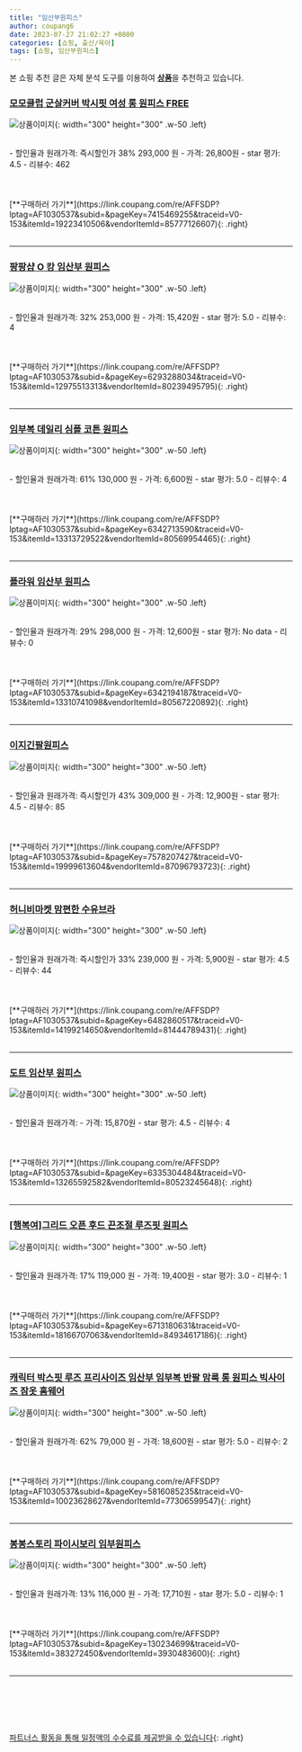 ```yaml
---
title: "임산부원피스"
author: coupang6
date: 2023-07-27 21:02:27 +0800
categories: [쇼핑, 출산/육아]
tags: [쇼핑, 임산부원피스]
---
```


본 쇼핑 추천 글은 자체 분석 도구를 이용하여 [**상품**](https://link.coupang.com/a/bao1ui)을 추천하고 있습니다.

### [모모클럽 군살커버 박시핏 여성 롱 원피스 FREE](https://link.coupang.com/re/AFFSDP?lptag=AF1030537&subid=&pageKey=7415469255&traceid=V0-153&itemId=19223410506&vendorItemId=85777126607)

![상품이미지](https://thumbnail9.coupangcdn.com/thumbnails/remote/230x230ex/image/vendor_inventory/b8fb/d3745c21fefef1cc8a4670a64dc2a0366fead07bd5e27053bba1f7bb9167.jpg){: width="300" height="300" .w-50 .left}


<br>
- 할인율과 원래가격: 즉시할인가 38%  293,000   원
- 가격: 26,800원
- star 평가: 4.5
- 리뷰수: 462
<br>
<br>
<br>
<br>
[**구매하러 가기**](https://link.coupang.com/re/AFFSDP?lptag=AF1030537&subid=&pageKey=7415469255&traceid=V0-153&itemId=19223410506&vendorItemId=85777126607){: .right}
<br>
<br>

---

### [팡팡샵 O 캉 임산부 원피스](https://link.coupang.com/re/AFFSDP?lptag=AF1030537&subid=&pageKey=6293288034&traceid=V0-153&itemId=12975513313&vendorItemId=80239495795)

![상품이미지](https://thumbnail7.coupangcdn.com/thumbnails/remote/230x230ex/image/rs_quotation_api/4cp9cnne/81a80bd76b18436fa24cd48d70109286.jpg){: width="300" height="300" .w-50 .left}


<br>
- 할인율과 원래가격: 32%  253,000   원
- 가격: 15,420원
- star 평가: 5.0
- 리뷰수: 4
<br>
<br>
<br>
<br>
[**구매하러 가기**](https://link.coupang.com/re/AFFSDP?lptag=AF1030537&subid=&pageKey=6293288034&traceid=V0-153&itemId=12975513313&vendorItemId=80239495795){: .right}
<br>
<br>

---

### [임부복 데일리 심플 코튼 원피스](https://link.coupang.com/re/AFFSDP?lptag=AF1030537&subid=&pageKey=6342713590&traceid=V0-153&itemId=13313729522&vendorItemId=80569954465)

![상품이미지](https://thumbnail9.coupangcdn.com/thumbnails/remote/230x230ex/image/rs_quotation_api/cssa2t9m/fdc045907695412d9042b92164bee307.jpg){: width="300" height="300" .w-50 .left}


<br>
- 할인율과 원래가격: 61%  130,000   원
- 가격: 6,600원
- star 평가: 5.0
- 리뷰수: 4
<br>
<br>
<br>
<br>
[**구매하러 가기**](https://link.coupang.com/re/AFFSDP?lptag=AF1030537&subid=&pageKey=6342713590&traceid=V0-153&itemId=13313729522&vendorItemId=80569954465){: .right}
<br>
<br>

---

### [플라워 임산부 원피스](https://link.coupang.com/re/AFFSDP?lptag=AF1030537&subid=&pageKey=6342194187&traceid=V0-153&itemId=13310741098&vendorItemId=80567220892)

![상품이미지](https://thumbnail8.coupangcdn.com/thumbnails/remote/230x230ex/image/retail/images/2022/02/11/12/7/398b45df-401a-4410-9975-8f33aa250c1e.jpg){: width="300" height="300" .w-50 .left}


<br>
- 할인율과 원래가격: 29%  298,000   원
- 가격: 12,600원
- star 평가: No data
- 리뷰수: 0
<br>
<br>
<br>
<br>
[**구매하러 가기**](https://link.coupang.com/re/AFFSDP?lptag=AF1030537&subid=&pageKey=6342194187&traceid=V0-153&itemId=13310741098&vendorItemId=80567220892){: .right}
<br>
<br>

---

### [이지긴팔원피스](https://link.coupang.com/re/AFFSDP?lptag=AF1030537&subid=&pageKey=7578207427&traceid=V0-153&itemId=19999613604&vendorItemId=87096793723)

![상품이미지](https://thumbnail9.coupangcdn.com/thumbnails/remote/230x230ex/image/vendor_inventory/71f0/2e107d4b76339b620481d869710fefe9e8bbc1db96499b1abc84df4a1d26.jpg){: width="300" height="300" .w-50 .left}


<br>
- 할인율과 원래가격: 즉시할인가 43%  309,000   원
- 가격: 12,900원
- star 평가: 4.5
- 리뷰수: 85
<br>
<br>
<br>
<br>
[**구매하러 가기**](https://link.coupang.com/re/AFFSDP?lptag=AF1030537&subid=&pageKey=7578207427&traceid=V0-153&itemId=19999613604&vendorItemId=87096793723){: .right}
<br>
<br>

---

### [허니비마켓 맘편한 수유브라](https://link.coupang.com/re/AFFSDP?lptag=AF1030537&subid=&pageKey=6482860517&traceid=V0-153&itemId=14199214650&vendorItemId=81444789431)

![상품이미지](https://thumbnail10.coupangcdn.com/thumbnails/remote/230x230ex/image/retail/images/2022/04/26/14/4/efd5c428-751d-49f2-a6fd-61847964342d.jpg){: width="300" height="300" .w-50 .left}


<br>
- 할인율과 원래가격: 즉시할인가 33%  239,000   원
- 가격: 5,900원
- star 평가: 4.5
- 리뷰수: 44
<br>
<br>
<br>
<br>
[**구매하러 가기**](https://link.coupang.com/re/AFFSDP?lptag=AF1030537&subid=&pageKey=6482860517&traceid=V0-153&itemId=14199214650&vendorItemId=81444789431){: .right}
<br>
<br>

---

### [도트 임산부 원피스](https://link.coupang.com/re/AFFSDP?lptag=AF1030537&subid=&pageKey=6335304484&traceid=V0-153&itemId=13265592582&vendorItemId=80523245648)

![상품이미지](https://thumbnail7.coupangcdn.com/thumbnails/remote/230x230ex/image/rs_quotation_api/n4rgpiiw/7d5f3c35206a4970ac74782a16285a5f.jpg){: width="300" height="300" .w-50 .left}


<br>
- 할인율과 원래가격: 
- 가격: 15,870원
- star 평가: 4.5
- 리뷰수: 4
<br>
<br>
<br>
<br>
[**구매하러 가기**](https://link.coupang.com/re/AFFSDP?lptag=AF1030537&subid=&pageKey=6335304484&traceid=V0-153&itemId=13265592582&vendorItemId=80523245648){: .right}
<br>
<br>

---

### [[행복여]그리드 오픈 후드 끈조절 루즈핏 원피스](https://link.coupang.com/re/AFFSDP?lptag=AF1030537&subid=&pageKey=6713180631&traceid=V0-153&itemId=18166707063&vendorItemId=84934617186)

![상품이미지](https://thumbnail7.coupangcdn.com/thumbnails/remote/230x230ex/image/vendor_inventory/835f/b80c2508fc7428a92e202f3a78deedc8e81f999f5e826bb7a964d410e622.jpg){: width="300" height="300" .w-50 .left}


<br>
- 할인율과 원래가격: 17%  119,000   원
- 가격: 19,400원
- star 평가: 3.0
- 리뷰수: 1
<br>
<br>
<br>
<br>
[**구매하러 가기**](https://link.coupang.com/re/AFFSDP?lptag=AF1030537&subid=&pageKey=6713180631&traceid=V0-153&itemId=18166707063&vendorItemId=84934617186){: .right}
<br>
<br>

---

### [캐릭터 박스핏 루즈 프리사이즈 임산부 임부복 반팔 맘룩 롱 원피스 빅사이즈 잠옷 홈웨어](https://link.coupang.com/re/AFFSDP?lptag=AF1030537&subid=&pageKey=5816085235&traceid=V0-153&itemId=10023628627&vendorItemId=77306599547)

![상품이미지](https://thumbnail10.coupangcdn.com/thumbnails/remote/230x230ex/image/vendor_inventory/a990/82a7077461152229a55ce7bc4862d23fb62e0afbb1100d2524d93d11a3c4.jpg){: width="300" height="300" .w-50 .left}


<br>
- 할인율과 원래가격: 62%  79,000   원
- 가격: 18,600원
- star 평가: 5.0
- 리뷰수: 2
<br>
<br>
<br>
<br>
[**구매하러 가기**](https://link.coupang.com/re/AFFSDP?lptag=AF1030537&subid=&pageKey=5816085235&traceid=V0-153&itemId=10023628627&vendorItemId=77306599547){: .right}
<br>
<br>

---

### [봉봉스토리 파이시보리 임부원피스](https://link.coupang.com/re/AFFSDP?lptag=AF1030537&subid=&pageKey=130234699&traceid=V0-153&itemId=383272450&vendorItemId=3930483600)

![상품이미지](https://thumbnail6.coupangcdn.com/thumbnails/remote/230x230ex/image/retail/images/2018/08/30/13/6/967f92bd-f9d4-4ea3-aba6-ece76b3d79ac.jpg){: width="300" height="300" .w-50 .left}


<br>
- 할인율과 원래가격: 13%  116,000   원
- 가격: 17,710원
- star 평가: 5.0
- 리뷰수: 1
<br>
<br>
<br>
<br>
[**구매하러 가기**](https://link.coupang.com/re/AFFSDP?lptag=AF1030537&subid=&pageKey=130234699&traceid=V0-153&itemId=383272450&vendorItemId=3930483600){: .right}
<br>
<br>

---
<br><br><br><br><br> [파트너스 활동을 통해 일정액의 수수료를 제공받을 수 있습니다](https://link.coupang.com/a/bao1ui){: .right}